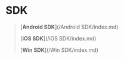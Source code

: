 # SDK

> [**Android SDK**](/Android SDK/index.md)
>
> [**iOS SDK**](/iOS SDK/index.md)
>
> [**Win SDK**](/Win SDK/index.md)



